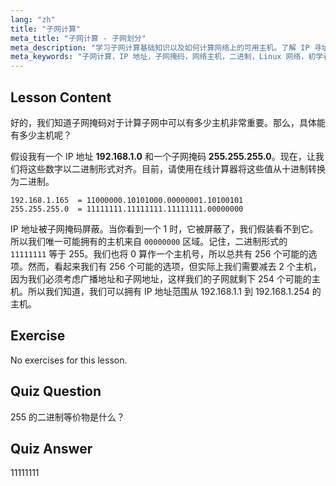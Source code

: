 ```yaml
---
lang: "zh"
title: "子网计算"
meta_title: "子网计算 - 子网划分"
meta_description: "学习子网计算基础知识以及如何计算网络上的可用主机。了解 IP 寻址和子网掩码，适合初学者。开始你的 Linux 之旅！"
meta_keywords: "子网计算，IP 地址，子网掩码，网络主机，二进制，Linux 网络，初学者教程，指南"
---
```


## Lesson Content

好的，我们知道子网掩码对于计算子网中可以有多少主机非常重要。那么，具体能有多少主机呢？

假设我有一个 IP 地址 **192.168.1.0** 和一个子网掩码 **255.255.255.0**。现在，让我们将这些数字以二进制形式对齐。目前，请使用在线计算器将这些值从十进制转换为二进制。

```
192.168.1.165  = 11000000.10101000.00000001.10100101
255.255.255.0  = 11111111.11111111.11111111.00000000
```

IP 地址被子网掩码屏蔽。当你看到一个 1 时，它被屏蔽了，我们假装看不到它。所以我们唯一可能拥有的主机来自 `00000000` 区域。记住，二进制形式的 `11111111` 等于 255。我们也将 0 算作一个主机号，所以总共有 256 个可能的选项。然而，看起来我们有 256 个可能的选项，但实际上我们需要减去 2 个主机，因为我们必须考虑广播地址和子网地址，这样我们的子网就剩下 254 个可能的主机。所以我们知道，我们可以拥有 IP 地址范围从 192.168.1.1 到 192.168.1.254 的主机。

## Exercise

No exercises for this lesson.

## Quiz Question

255 的二进制等价物是什么？

## Quiz Answer

11111111
